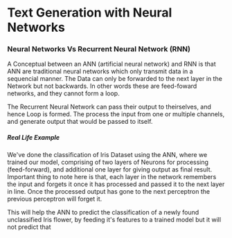 # Text Generation with Neural Networks

### Neural Networks Vs Recurrent Neural Network (RNN)

A Conceptual between an ANN (artificial neural network) and RNN is that ANN are traditional neural networks which only transmit data in a sequencial manner. The Data can only be forwarded to the next layer in the Network but not backwards. In other words these are feed-foward networks, and they cannot form a loop. 

The Recurrent Neural Network can pass their output to theirselves, and hence Loop is formed. The process the input from one or multiple channels, and generate output that would be passed to itself. 

##### Real Life Example

We've done the classification of Iris Dataset using the ANN, where we trained our model, comprising of two layers of Neurons for processing (feed-forward), and additional one layer for giving output as final result. 
Important thing to note here is that, each layer in the network remembers the input and forgets it once it has processed and passed it to the next layer in line. Once the processed output has gone to the next perceptron the previous perceptron will forget it. 

This will help the ANN to predict the classification of a newly found unclassified Iris flower, by feeding it's features to a trained model but it will not predict that 

